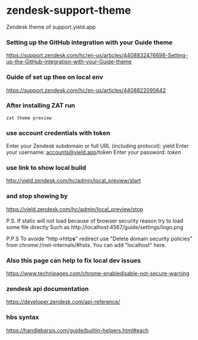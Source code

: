 # zendesk-support-theme
Zendesk theme of support.yield.app 

### Setting up the GitHub integration with your Guide theme
https://support.zendesk.com/hc/en-us/articles/4408832476698-Setting-up-the-GitHub-integration-with-your-Guide-theme

### Guide of set up thee on local env
https://support.zendesk.com/hc/en-us/articles/4408822095642

### After installing ZAT run
`zat theme preview` 

### use account credentials with token
Enter your Zendesk subdomain or full URL (including protocol): yield
Enter your username: accounts@yield.app/token
Enter your password: _token_

### use link to show local build
http://yield.zendesk.com/hc/admin/local_preview/start

### and stop showing by
https://yield.zendesk.com/hc/admin/local_preview/stop

P.S. If static will not load because of browser security reason try to load some file directly
Such as http://localhost:4567/guide/settings/logo.png 

P.P.S To avoide "http->http**s**" redirect use "Delete domain security policies" from chrome://net-internals/#hsts. You can add "localhost" here.

### Also this page can help to fix local dev issues 
https://www.technipages.com/chrome-enabledisable-not-secure-warning

### zendesk api documentation 
https://developer.zendesk.com/api-reference/

### hbs syntax
https://handlebarsjs.com/guide/builtin-helpers.html#each